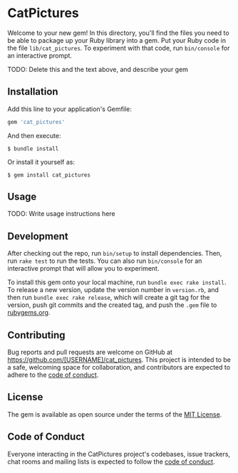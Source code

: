 # CatPictures

Welcome to your new gem! In this directory, you'll find the files you need to be able to package up your Ruby library into a gem. Put your Ruby code in the file `lib/cat_pictures`. To experiment with that code, run `bin/console` for an interactive prompt.

TODO: Delete this and the text above, and describe your gem

## Installation

Add this line to your application's Gemfile:

```ruby
gem 'cat_pictures'
```

And then execute:

    $ bundle install

Or install it yourself as:

    $ gem install cat_pictures

## Usage

TODO: Write usage instructions here

## Development

After checking out the repo, run `bin/setup` to install dependencies. Then, run `rake test` to run the tests. You can also run `bin/console` for an interactive prompt that will allow you to experiment.

To install this gem onto your local machine, run `bundle exec rake install`. To release a new version, update the version number in `version.rb`, and then run `bundle exec rake release`, which will create a git tag for the version, push git commits and the created tag, and push the `.gem` file to [rubygems.org](https://rubygems.org).

## Contributing

Bug reports and pull requests are welcome on GitHub at https://github.com/[USERNAME]/cat_pictures. This project is intended to be a safe, welcoming space for collaboration, and contributors are expected to adhere to the [code of conduct](https://github.com/[USERNAME]/cat_pictures/blob/master/CODE_OF_CONDUCT.md).

## License

The gem is available as open source under the terms of the [MIT License](https://opensource.org/licenses/MIT).

## Code of Conduct

Everyone interacting in the CatPictures project's codebases, issue trackers, chat rooms and mailing lists is expected to follow the [code of conduct](https://github.com/[USERNAME]/cat_pictures/blob/master/CODE_OF_CONDUCT.md).
